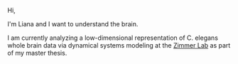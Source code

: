 Hi,

I'm Liana and I want to understand the brain. 

I am currently analyzing a low-dimensional representation of C. elegans whole brain data via dynamical systems modeling at the [Zimmer Lab](https://neurodevbio.univie.ac.at/zimmer-research/) as part of my master thesis. 
